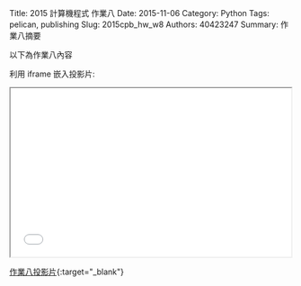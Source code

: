 Title: 2015 計算機程式 作業八
Date: 2015-11-06
Category: Python
Tags: pelican, publishing
Slug: 2015cpb_hw_w8
Authors: 40423247
Summary: 作業八摘要

以下為作業八內容

利用 iframe 嵌入投影片:

<iframe src="40423247_cp_w8_p.html" width="500" height="300"></iframe>

[作業八投影片](40423247_cp_w8_p.html){:target="_blank"}
